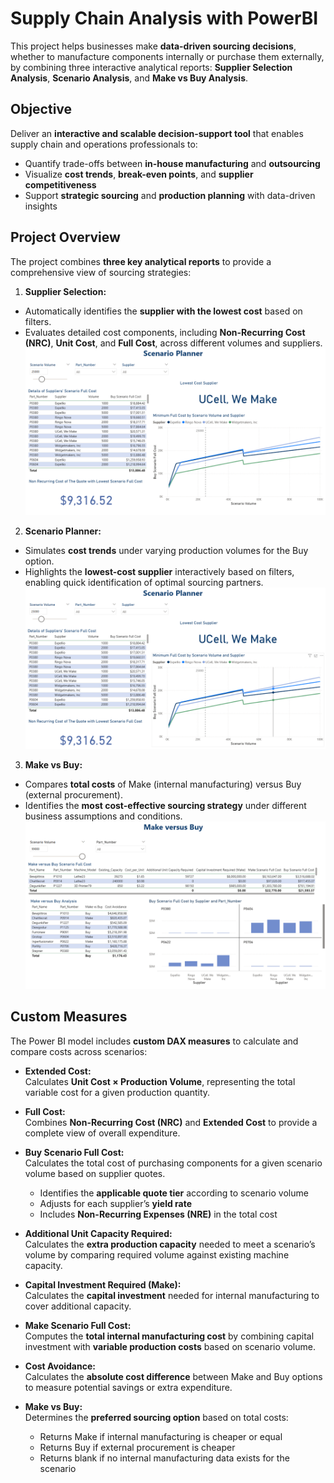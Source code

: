 ﻿# Supply Chain Analysis with PowerBI

This project helps businesses make **data-driven sourcing decisions**, whether to manufacture components internally or purchase them externally, by combining three interactive analytical reports: **Supplier Selection Analysis**, **Scenario Analysis**, and **Make vs Buy Analysis**.


## Objective
Deliver an **interactive and scalable decision-support tool** that enables supply chain and operations professionals to:
-   Quantify trade-offs between **in-house manufacturing** and **outsourcing**
-   Visualize **cost trends**, **break-even points**, and **supplier competitiveness**
-   Support **strategic sourcing** and **production planning** with data-driven insights


## Project Overview
The project combines **three key analytical reports** to provide a comprehensive view of sourcing strategies:

1.  **Supplier Selection:** 
-   Automatically identifies the **supplier with the lowest cost** based on filters.
-   Evaluates detailed cost components, including **Non-Recurring Cost (NRC)**, **Unit Cost**, and **Full Cost**, across different volumes and suppliers.
![Supplier Selection Dashboard](https://github.com/Jalynn-X/PowerBI-supply-chain-analysis/blob/main/images/Supplier%20Selection%20Dashboard.PNG)

2.  **Scenario Planner:**  
-   Simulates **cost trends** under varying production volumes for the Buy option.
-   Highlights the **lowest-cost supplier** interactively based on filters, enabling quick identification of optimal sourcing partners.
![Scenario Planner Dashboard](https://github.com/Jalynn-X/PowerBI-supply-chain-analysis/blob/main/images/Scenario%20Planner%20Dashboard.PNG)
    
3.  **Make vs Buy:**  
-   Compares **total costs** of Make (internal manufacturing) versus Buy (external procurement).
-   Identifies the **most cost-effective sourcing strategy** under different business assumptions and conditions.
![Make vs Buy Dashboard](https://github.com/Jalynn-X/PowerBI-supply-chain-analysis/blob/main/images/Make%20versus%20Buy%20Dashboard.PNG)

## Custom Measures
The Power BI model includes **custom DAX measures** to calculate and compare costs across scenarios:
-   **Extended Cost:**  
    Calculates **Unit Cost × Production Volume**, representing the total variable cost for a given production quantity.
-   **Full Cost:**  
    Combines **Non-Recurring Cost (NRC)** and **Extended Cost** to provide a complete view of overall expenditure.
-   **Buy Scenario Full Cost:**  
    Calculates the total cost of purchasing components for a given scenario volume based on supplier quotes.
    -   Identifies the **applicable quote tier** according to scenario volume
    -   Adjusts for each supplier’s **yield rate**
    -   Includes **Non-Recurring Expenses (NRE)** in the total cost
        
-   **Additional Unit Capacity Required:**  
    Calculates the **extra production capacity** needed to meet a scenario’s volume by comparing required volume against existing machine capacity.
    
-   **Capital Investment Required (Make):**  
    Calculates the **capital investment** needed for internal manufacturing to cover additional capacity.
    
-   **Make Scenario Full Cost:**  
    Computes the **total internal manufacturing cost** by combining capital investment with **variable production costs** based on scenario volume.
    
-   **Cost Avoidance:**  
    Calculates the **absolute cost difference** between Make and Buy options to measure potential savings or extra expenditure.
    
-   **Make vs Buy:**  
    Determines the **preferred sourcing option** based on total costs:
    
    -   Returns Make if internal manufacturing is cheaper or equal
    -   Returns Buy if external procurement is cheaper
    -   Returns blank if no internal manufacturing data exists for the scenario

